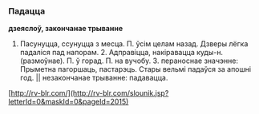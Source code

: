 ### Падацца
**дзеяслоў, закончанае трыванне**

1. Пасунуцца, ссунуцца з месца. П. ўсім целам назад. Дзверы лёгка падаліся пад напорам. 2. Адправіцца, накіравацца куды-н. (размоўнае). П. ў горад. П. на вучобу. 3. пераноснае значэнне: Прыметна пагоршаць, пастарэць. Стары вельмі падаўся за апошні год. || незакончанае трыванне: падавацца.

<a rel="author">[http://rv-blr.com/](http://rv-blr.com/slounik.jsp?letterId=0&maskId=0&pageId=2015)</a>
